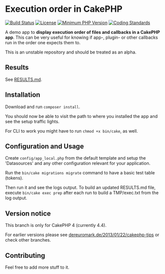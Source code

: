 # Execution order in CakePHP

[![Build Status](https://api.travis-ci.org/dereuromark/executionorder.svg?branch=master)](https://travis-ci.org/dereuromark/executionorder)
[![License](https://poser.pugx.org/cakephp/app/license.svg)](https://packagist.org/packages/cakephp/app)
[![Minimum PHP Version](http://img.shields.io/badge/php-%3E%3D%207.2-8892BF.svg)](https://php.net/)
[![Coding Standards](https://img.shields.io/badge/cs-PSR--2--R-yellow.svg)](https://github.com/php-fig-rectified/fig-rectified-standards)

A demo app to **display execution order of files and callbacks in a CakePHP app**.
This can be very useful for knowing if app-, plugin- or other callbacks run in the
order one expects them to.

This is an unstable repository and should be treated as an alpha.

## Results

See [RESULTS.md](RESULTS.md).

## Installation

Download and run `composer install`.

You should now be able to visit the path to where you installed the app and see
the setup traffic lights.

For CLI to work you might have to run `chmod +x bin/cake`, as well.

## Configuration and Usage

Create `config/app_local.php` from the default template and setup the 'Datasources' and any other
configuration relevant for your application.

Run the `bin/cake migrations migrate` command to have a basic test table (tokens).

Then run it and see the logs output.
To build an updated RESULTS.md file, execute `bin/cake exec prep` after each run to build a TMP/exec.txt from the log output.

## Version notice
This branch is only for CakePHP 4 (currently 4.4).

For earlier versions please see [dereuromark.de/2013/01/22/cakephp-tips](http://www.dereuromark.de/2013/01/22/cakephp-tips/#dispatcher-execution-order)
or check other branches.

## Contributing

Feel free to add more stuff to it.
